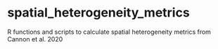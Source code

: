 # spatial_heterogeneity_metrics
 R functions and scripts to calculate spatial heterogeneity metrics from Cannon et al. 2020

